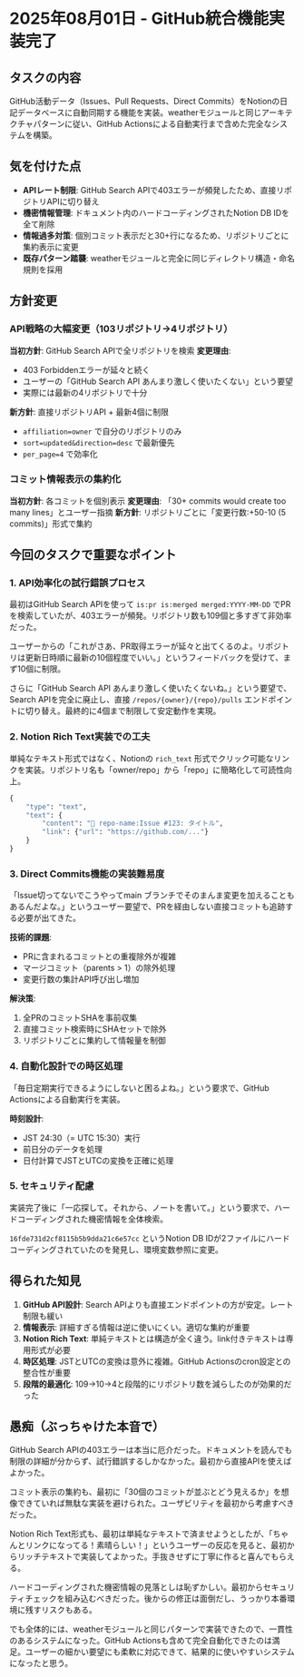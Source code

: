 # 2025年08月01日 - GitHub統合機能実装完了

## タスクの内容
GitHub活動データ（Issues、Pull Requests、Direct Commits）をNotionの日記データベースに自動同期する機能を実装。weatherモジュールと同じアーキテクチャパターンに従い、GitHub Actionsによる自動実行まで含めた完全なシステムを構築。

## 気を付けた点
- **APIレート制限**: GitHub Search APIで403エラーが頻発したため、直接リポジトリAPIに切り替え
- **機密情報管理**: ドキュメント内のハードコーディングされたNotion DB IDを全て削除
- **情報過多対策**: 個別コミット表示だと30+行になるため、リポジトリごとに集約表示に変更
- **既存パターン踏襲**: weatherモジュールと完全に同じディレクトリ構造・命名規則を採用

## 方針変更
### API戦略の大幅変更（103リポジトリ→4リポジトリ）
**当初方針**: GitHub Search APIで全リポジトリを検索
**変更理由**: 
- 403 Forbiddenエラーが延々と続く
- ユーザーの「GitHub Search API あんまり激しく使いたくない」という要望
- 実際には最新の4リポジトリで十分

**新方針**: 直接リポジトリAPI + 最新4個に制限
- `affiliation=owner` で自分のリポジトリのみ
- `sort=updated&direction=desc` で最新優先
- `per_page=4` で効率化

### コミット情報表示の集約化
**当初方針**: 各コミットを個別表示
**変更理由**: 「30+ commits would create too many lines」とユーザー指摘
**新方針**: リポジトリごとに「変更行数:+50-10 (5 commits)」形式で集約

## 今回のタスクで重要なポイント

### 1. API効率化の試行錯誤プロセス
最初はGitHub Search APIを使って `is:pr is:merged merged:YYYY-MM-DD` でPRを検索していたが、403エラーが頻発。リポジトリ数も109個と多すぎて非効率だった。

ユーザーからの「これがさあ、PR取得エラーが延々と出てくるのよ。リポジトリは更新日時順に最新の10個程度でいい。」というフィードバックを受けて、まず10個に制限。

さらに「GitHub Search API あんまり激しく使いたくないね。」という要望で、Search APIを完全に廃止し、直接 `/repos/{owner}/{repo}/pulls` エンドポイントに切り替え。最終的に4個まで制限して安定動作を実現。

### 2. Notion Rich Text実装での工夫
単純なテキスト形式ではなく、Notionの `rich_text` 形式でクリック可能なリンクを実装。リポジトリ名も「owner/repo」から「repo」に簡略化して可読性向上。

```python
{
    "type": "text",
    "text": {
        "content": "🎫 repo-name:Issue #123: タイトル",
        "link": {"url": "https://github.com/..."}
    }
}
```

### 3. Direct Commits機能の実装難易度
「Issue切ってないでこうやってmain ブランチでそのまんま変更を加えることもあるんだよな。」というユーザー要望で、PRを経由しない直接コミットも追跡する必要が出てきた。

**技術的課題**:
- PRに含まれるコミットとの重複除外が複雑
- マージコミット（parents > 1）の除外処理
- 変更行数の集計API呼び出し増加

**解決策**:
1. 全PRのコミットSHAを事前収集
2. 直接コミット検索時にSHAセットで除外
3. リポジトリごとに集約して情報量を制御

### 4. 自動化設計での時区処理
「毎日定期実行できるようにしないと困るよね。」という要求で、GitHub Actionsによる自動実行を実装。

**時刻設計**:
- JST 24:30（= UTC 15:30）実行
- 前日分のデータを処理
- 日付計算でJSTとUTCの変換を正確に処理

### 5. セキュリティ配慮
実装完了後に「一応探して。それから、ノートを書いて。」という要求で、ハードコーディングされた機密情報を全体検索。

`16fde731d2cf8115b5b9dda21c6e57cc` というNotion DB IDが2ファイルにハードコーディングされていたのを発見し、環境変数参照に変更。

## 得られた知見
1. **GitHub API設計**: Search APIよりも直接エンドポイントの方が安定。レート制限も緩い
2. **情報表示**: 詳細すぎる情報は逆に使いにくい。適切な集約が重要
3. **Notion Rich Text**: 単純テキストとは構造が全く違う。link付きテキストは専用形式が必要
4. **時区処理**: JSTとUTCの変換は意外に複雑。GitHub Actionsのcron設定との整合性が重要
5. **段階的最適化**: 109→10→4と段階的にリポジトリ数を減らしたのが効果的だった

## 愚痴（ぶっちゃけた本音で）
GitHub Search APIの403エラーは本当に厄介だった。ドキュメントを読んでも制限の詳細が分からず、試行錯誤するしかなかった。最初から直接APIを使えばよかった。

コミット表示の集約も、最初に「30個のコミットが並ぶとどう見えるか」を想像できていれば無駄な実装を避けられた。ユーザビリティを最初から考慮すべきだった。

Notion Rich Text形式も、最初は単純なテキストで済ませようとしたが、「ちゃんとリンクになってる！素晴らしい！」というユーザーの反応を見ると、最初からリッチテキストで実装してよかった。手抜きせずに丁寧に作ると喜んでもらえる。

ハードコーディングされた機密情報の見落としは恥ずかしい。最初からセキュリティチェックを組み込むべきだった。後からの修正は面倒だし、うっかり本番環境に残すリスクもある。

でも全体的には、weatherモジュールと同じパターンで実装できたので、一貫性のあるシステムになった。GitHub Actionsも含めて完全自動化できたのは満足。ユーザーの細かい要望にも柔軟に対応できて、結果的に使いやすいシステムになったと思う。